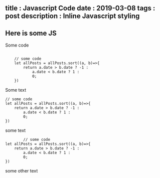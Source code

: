 title : Javascript Code
date : 2019-03-08
tags : post
description : Inline Javascript styling
---
## Here is some JS

Some code

<pre><code>
    // some code
    let allPosts = allPosts.sort((a, b)=>{ 
        return a.date > b.date ? -1 :
            a.date < b.date ? 1 :
            0;
    })
</code></pre>

Some text

    // some code
    let allPosts = allPosts.sort((a, b)=>{ 
        return a.date > b.date ? -1 :
            a.date < b.date ? 1 :
            0;
    })

some text

            // some code
    let allPosts = allPosts.sort((a, b)=>{ 
        return a.date > b.date ? -1 :
            a.date < b.date ? 1 :
            0;
    })

some other text




